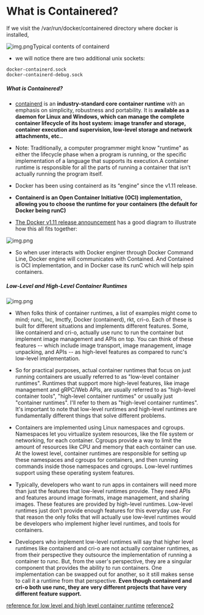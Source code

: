 
# What is Containered? 

If we visit the /var/run/docker/containered directory where docker is installed, 

![img.png](../images/3.5.1.png)Typical contents of containerd

- we will notice there are two additional unix sockets: 
```text
docker-containerd.sock
docker-containerd-debug.sock
```

##### What is Containered? 


- [containerd](https://containerd.io/) is an **industry-standard core container runtime** with an emphasis on simplicity, robustness and portability. It is **available as a daemon for Linux and Windows, which can manage the complete container lifecycle of its host system: image transfer and storage, container execution and supervision, low-level storage and network attachments, etc..**



- Note: Traditionally, a computer programmer might know "runtime" as either the lifecycle phase when a program is running, or the specific implementation of a language that supports its execution.A container runtime is responsible for all the parts of running a container that isn't actually running the program itself.

- Docker has been using containerd as its “engine” since the v1.11 release.
- **Containerd is an Open Container Initiative (OCI) implementation, allowing you to choose the runtime for your containers (the default for Docker being runC)**

- [The Docker v1.11 release announcement](https://blog.docker.com/2016/04/docker-engine-1-11-runc/) has a good diagram to illustrate how this all fits together:

![img.png](../images/3.5.2.png)

- So when user interacts with Docker enginer through Docker Command Line, Docker engine will communicates with Contained. And Contained is OCI implementation, and in Docker case its runC which will help spin containers. 


##### Low-Level and High-Level Container Runtimes

![img.png](../images/3.5.3.png)

- When folks think of container runtimes, a list of examples might come to mind; runc, lxc, lmctfy, Docker (containerd), rkt, cri-o. Each of these is built for different situations and implements different features. Some, like containerd and cri-o, actually use runc to run the container but implement image management and APIs on top. You can think of these features -- which include image transport, image management, image unpacking, and APIs -- as high-level features as compared to runc's low-level implementation.

- So for practical purposes, actual container runtimes that focus on just running containers are usually referred to as "low-level container runtimes". Runtimes that support more high-level features, like image management and gRPC/Web APIs, are usually referred to as "high-level container tools", "high-level container runtimes" or usually just "container runtimes". I'll refer to them as "high-level container runtimes". It's important to note that low-level runtimes and high-level runtimes are fundamentally different things that solve different problems.

- Containers are implemented using Linux namespaces and cgroups. Namespaces let you virtualize system resources, like the file system or networking, for each container. Cgroups provide a way to limit the amount of resources like CPU and memory that each container can use. At the lowest level, container runtimes are responsible for setting up these namespaces and cgroups for containers, and then running commands inside those namespaces and cgroups. Low-level runtimes support using these operating system features.

- Typically, developers who want to run apps in containers will need more than just the features that low-level runtimes provide. They need APIs and features around image formats, image management, and sharing images. These features are provided by high-level runtimes. Low-level runtimes just don't provide enough features for this everyday use. For that reason the only folks that will actually use low-level runtimes would be developers who implement higher level runtimes, and tools for containers.

- Developers who implement low-level runtimes will say that higher level runtimes like containerd and cri-o are not actually container runtimes, as from their perspective they outsource the implementation of running a container to runc. But, from the user's perspective, they are a singular component that provides the ability to run containers. One implementation can be swapped out for another, so it still makes sense to call it a runtime from that perspective. **Even though containerd and cri-o both use runc, they are very different projects that have very different feature support.**

[reference for low level and high level container runtime](https://www.ianlewis.org/en/container-runtimes-part-1-introduction-container-r)
[reference2](https://staaldraad.github.io/post/2019-07-11-bypass-docker-plugin-with-containerd/)